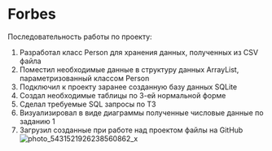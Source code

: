 # Forbes

Последовательность работы по проекту:
1) Разработал класс Person для хранения данных, полученных из CSV файла
2) Поместил необходимые данные в структуру данных ArrayList, параметризованный классом Person
3) Подключил к проекту заранее созданную базу данных SQLite
4) Создал необходимые таблицы по 3-ей нормальной форме
5) Сделал требуемые SQL запросы по ТЗ
6) Визуализировал в виде диаграммы полученные числовые данные по заданию 1
7) Загрузил созданные при работе над проектом файлы на GitHub
   ![photo_5431521926238560862_x](https://github.com/user-attachments/assets/e1ad729e-fcb8-4afa-8832-e1f9cf726e81)
